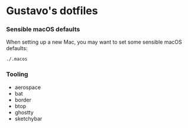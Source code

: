 # Gustavo's dotfiles

### Sensible macOS defaults

When setting up a new Mac, you may want to set some sensible macOS defaults:

```bash
./.macos
```

### Tooling
- aerospace
- bat
- border
- btop
- ghostty
- sketchybar
